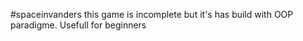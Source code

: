 #spaceinvanders
this game is incomplete but it's has build with OOP paradigme. Usefull for beginners
